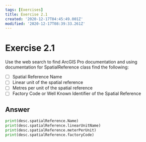 ```yaml
---
tags: [Exercises]
title: Exercise 2.1
created: '2020-12-17T04:45:49.001Z'
modified: '2020-12-17T08:39:33.261Z'
---
```


# Exercise 2.1

Use the web search to find ArcGIS Pro documentation and using documentation for SpatialReference class find the following:

- [ ] Spatial Reference Name
- [ ] Linear unit of the spatial reference
- [ ] Metres per unit of the spatial reference
- [ ] Factory Code or Well Known Identifier of the Spatial Reference
## Answer
```python
print(desc.spatialReference.Name)
print(desc.spatialReference.linearUnitName)
print(desc.spatialReference.meterPerUnit)
print(desc.spatialReference.factoryCode)
```


